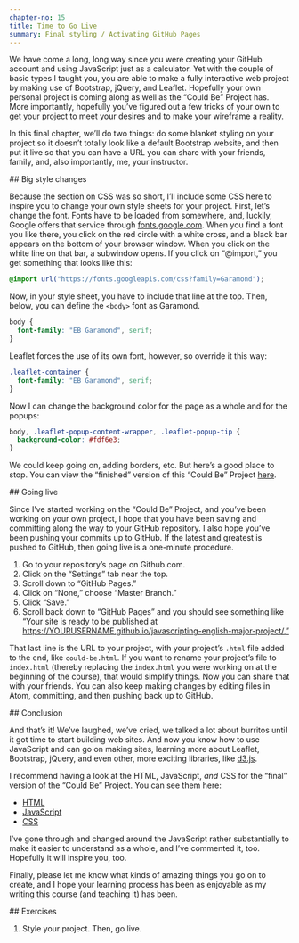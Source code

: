 ```yaml
---
chapter-no: 15
title: Time to Go Live
summary: Final styling / Activating GitHub Pages
---
```


We have come a long, long way since you were creating your GitHub account and
using JavaScript just as a calculator. Yet with the couple of basic types I
taught you, you are able to make a fully interactive web project by making use
of Bootstrap, jQuery, and Leaflet. Hopefully your own personal project is
coming along as well as the “Could Be” Project has. More importantly,
hopefully you’ve figured out a few tricks of your own to get your project to
meet your desires and to make your wireframe a reality. 

In this final chapter, we’ll do two things: do some blanket styling on your
project so it doesn’t totally look like a default Bootstrap website, and then
put it live so that you can have a URL you can share with your friends,
family, and, also importantly, me, your instructor.

<section id="styling">
## Big style changes

Because the section on CSS was so short, I’ll include some CSS here to inspire
you to change your own style sheets for your project. First, let’s change the
font. Fonts have to be loaded from somewhere, and, luckily, Google offers that
service through [fonts.google.com](http://fonts.google.com). When you find a
font you like there, you click on the red circle with a white cross, and a
black bar appears on the bottom of your browser window. When you click on the
white line on that bar, a subwindow opens. If you click on “@import,” you get
something that looks like this:

```css
@import url("https://fonts.googleapis.com/css?family=Garamond");
```

Now, in your style sheet, you have to include that line at the top. Then,
below, you can define the `<body>` font as Garamond.

```css
body {
  font-family: "EB Garamond", serif;
}
```

Leaflet forces the use of its own font, however, so override it this way:

```css
.leaflet-container {
  font-family: "EB Garamond", serif;
}
```

Now I can change the background color for the page as a whole and for the
popups:

```css
body, .leaflet-popup-content-wrapper, .leaflet-popup-tip {
  background-color: #fdf6e3;
}
```

We could keep going on, adding borders, etc. But here’s a good place to stop.
You can view the “finished” version of this “Could Be” Project
[here](/examples/could-be.html).


</section>
<section id="going-live">
## Going live

Since I’ve started working on the “Could Be” Project, and you’ve been working
on your own project, I hope that you have been saving and committing along the
way to your GitHub repository. I also hope you’ve been pushing your commits up
to GitHub. If the latest and greatest is pushed to GitHub, then going live is
a one-minute procedure.

1. Go to your repository’s page on Github.com.
2. Click on the “Settings” tab near the top.
3. Scroll down to “GitHub Pages.”
2. Click on “None,” choose “Master Branch.”
2. Click “Save.”
3. Scroll back down to “GitHub Pages” and you should see something like “Your
   site is ready to be published at
   https://YOURUSERNAME.github.io/javascripting-english-major-project/.”

That last line is the URL to your project, with your project’s `.html` file
added to the end, like `could-be.html`. If you want to rename your project’s
file to `index.html` (thereby replacing the `index.html` you were working on
at the beginning of the course), that would simplify things. Now you can share
that with your friends. You can also keep making changes by editing files in
Atom, committing, and then pushing back up to GitHub.

</section>
<section id="conclusion">
## Conclusion

And that’s it! We’ve laughed, we’ve cried, we talked a lot about burritos
until it got time to start building web sites. And now you know how to use
JavaScript and can go on making sites, learning more about Leaflet, Bootstrap,
jQuery, and even other, more exciting libraries, like
[d3.js](http://d3js.org). 

I recommend having a look at the HTML, JavaScript, *and* CSS for the “final”
version of the “Could Be” Project. You can see them here:

* [HTML](/examples/could-be.html)
* [JavaScript](/assets/js/could-be.js)
* [CSS](/assets/css/could-be.css)

I’ve gone through and changed around the JavaScript rather substantially to
make it easier to understand as a whole, and I’ve commented it, too. Hopefully
it will inspire you, too.

Finally, please let me know what kinds of amazing things you go on to create,
and I hope your learning process has been as enjoyable as my writing this
course (and teaching it) has been.

</section>

<section id="exercises">
## Exercises

1. Style your project. Then, go live.
